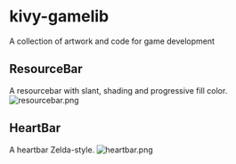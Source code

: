 kivy-gamelib
============

A collection of artwork and code for game development

ResourceBar
-----------
A resourcebar with slant, shading and progressive fill color.
![resourcebar.png](https://github.com/victor-rene/kivy-gamelib/raw/master/resourcebar/resourcebar.png "ResourceBar")

HeartBar
--------
A heartbar Zelda-style.
![heartbar.png](https://github.com/victor-rene/kivy-gamelib/raw/master/resourcebar/heartbar.png "HeartBar")
